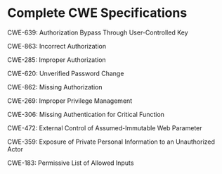 

# Complete CWE Specifications

CWE-639: Authorization Bypass Through User-Controlled Key

CWE-863: Incorrect Authorization

CWE-285: Improper Authorization

CWE-620: Unverified Password Change

CWE-862: Missing Authorization

CWE-269: Improper Privilege Management

CWE-306: Missing Authentication for Critical Function

CWE-472: External Control of Assumed-Immutable Web Parameter

CWE-359: Exposure of Private Personal Information to an Unauthorized Actor

CWE-183: Permissive List of Allowed Inputs